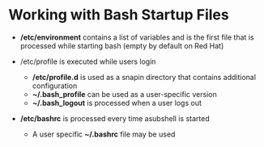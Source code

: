 # Working with Bash Startup Files

* **/etc/environment** contains a list of variables and is the first file that is processed while starting bash (empty by default on Red Hat)&#x20;
*   /etc/profile is executed while users login&#x20;

    * **/etc/profile.d** is used as a snapin directory that contains additional configuration
    * **\~/.bash\_profile** can be used as a user-specific version&#x20;
    * **\~/.bash\_logout** is processed when a user logs out&#x20;


* **/etc/bashrc** is processed every time asubshell is started&#x20;
  * A user specific **\~/.bashrc** file may be used

